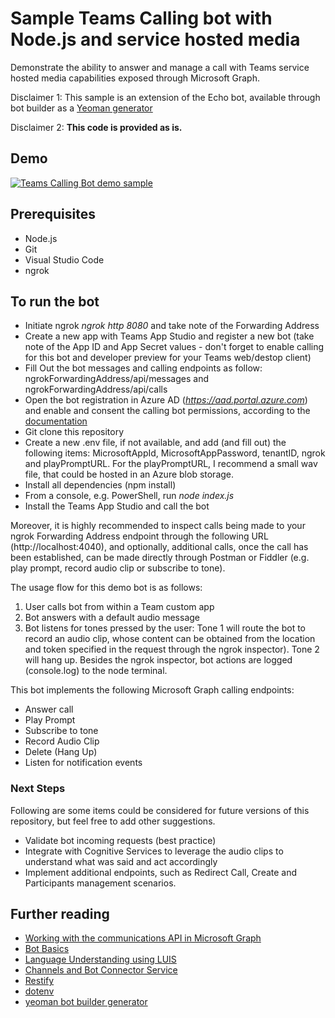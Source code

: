 # Sample Teams Calling bot with Node.js and service hosted media

Demonstrate the ability to answer and manage a call with Teams service hosted media capabilities exposed through Microsoft Graph.

Disclaimer 1: This sample is an extension of the Echo bot, available through bot builder as a [Yeoman generator](https://www.npmjs.com/package/generator-botbuilder?activeTab=readme)

Disclaimer 2: **This code is provided as is.**

## Demo

[![Teams Calling Bot demo sample](https://img.youtube.com/vi/0xQMIyF5F60/0.jpg)](https://youtu.be/0xQMIyF5F60)

## Prerequisites

* Node.js
* Git
* Visual Studio Code
* ngrok

## To run the bot

- Initiate ngrok *ngrok http 8080* and take note of the Forwarding Address
- Create a new app with Teams App Studio and register a new bot (take note of the App ID and App Secret values - don't forget to enable calling for this bot and developer preview for your Teams web/destop client)
- Fill Out the bot messages and calling endpoints as follow: ngrokForwardingAddress/api/messages and ngrokForwardingAddress/api/calls
- Open the bot registration in Azure AD (*https://aad.portal.azure.com*) and enable and consent the calling bot permissions, according to the [documentation](https://docs.microsoft.com/en-us/graph/api/resources/communications-api-overview?view=graph-rest-beta)
- Git clone this repository
- Create a new .env file, if not available, and add (and fill out) the following items: MicrosoftAppId, MicrosoftAppPassword, tenantID, ngrok and playPromptURL. For the playPromptURL, I recommend a small wav file, that could be hosted in an Azure blob storage.
- Install all dependencies (npm install)
- From a console, e.g. PowerShell, run *node index.js*
- Install the Teams App Studio and call the bot

Moreover, it is highly recommended to inspect calls being made to your ngrok Forwarding Address endpoint through the following URL (http://localhost:4040), and optionally, additional calls, once the call has been established, can be made directly through Postman or Fiddler (e.g. play prompt, record audio clip or subscribe to tone).

The usage flow for this demo bot is as follows:

1. User calls bot from within a Team custom app
2. Bot answers with a default audio message
3. Bot listens for tones pressed by the user: Tone 1 will route the bot to record an audio clip, whose content can be obtained from the location and token specified in the request through the ngrok inspector). Tone 2 will hang up. Besides the ngrok inspector, bot actions are logged (console.log) to the node terminal.

This bot implements the following Microsoft Graph calling endpoints:
- Answer call
- Play Prompt
- Subscribe to tone
- Record Audio Clip
- Delete (Hang Up)
- Listen for notification events

### Next Steps

Following are some items could be considered for future versions of this repository, but feel free to add other suggestions.

- Validate bot incoming requests (best practice)
- Integrate with Cognitive Services to leverage the audio clips to understand what was said and act accordingly
- Implement additional endpoints, such as Redirect Call, Create and Participants management scenarios.

## Further reading

- [Working with the communications API in Microsoft Graph](https://docs.microsoft.com/en-us/graph/api/resources/communications-api-overview?view=graph-rest-beta)
- [Bot Basics](https://docs.microsoft.com/azure/bot-service/bot-builder-basics?view=azure-bot-service-4.0)
- [Language Understanding using LUIS](https://docs.microsoft.com/en-us/azure/cognitive-services/luis/)
- [Channels and Bot Connector Service](https://docs.microsoft.com/en-us/azure/bot-service/bot-concepts?view=azure-bot-service-4.0)
- [Restify](https://www.npmjs.com/package/restify)
- [dotenv](https://www.npmjs.com/package/dotenv)
- [yeoman bot builder generator](https://www.npmjs.com/package/generator-botbuilder?activeTab=readme)